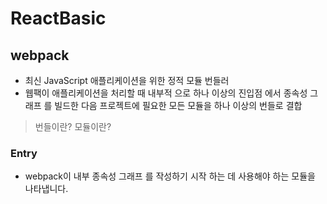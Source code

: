 # ReactBasic

## webpack
- 최신 JavaScript 애플리케이션을 위한 정적 모듈 번들러
- 웹팩이 애플리케이션을 처리할 때 내부적 으로 하나 이상의 진입점 에서 종속성 그래프 를 빌드한 다음 프로젝트에 필요한 모든 모듈을 하나 이상의 번들로 결합


>번들이란?
>모듈이란?

### Entry
- webpack이 내부 종속성 그래프 를 작성하기 시작 하는 데 사용해야 하는 모듈을 나타냅니다.



